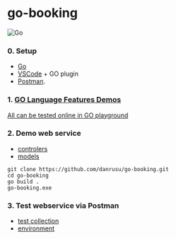 # go-booking
![Go](https://github.com/danrusu/learn-go-webservice/workflows/Go/badge.svg?branch=master&event=push)

### 0. Setup
 - [Go](https://golang.org/dl/)
 - [VSCode](https://code.visualstudio.com/download) + GO plugin
 - [Postman](https://www.postman.com/downloads/).


### 1. [GO Language Features Demos](./demo)
[All can be tested online in GO playground](https://play.golang.org)

### 2. Demo web service 
 - [controlers](./webservice/controllers)
 - [models](./webservice/models) 

```
git clone https://github.com/danrusu/go-booking.git
cd go-booking
go build .
go-booking.exe
```

### 3. Test webservice via Postman
 - [test collection](go-booking.postman_collection.json)
 - [environment](go-booking.postman_environment.json)



